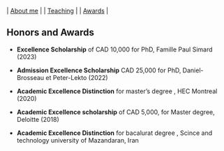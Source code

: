 | [About me](aboutme.md) | | [Teaching](teaching.md) | | [Awards](awards.md) | 

## Honors and Awards 

- **Excellence Scholarship** of CAD 10,000 for PhD, Famille Paul Simard (2023)

- **Admission Excellence Scholarship** CAD 25,000 for PhD, Daniel-Brosseau et Peter-Lekto (2022)

- **Academic Excellence Distinction** for master’s degree , HEC Montreal (2020)

- **Academic Excellence scholarship** of CAD 5,000, for Master degree, Deloitte (2018)

- **Academic Excellence Distinction** for bacalurat degree , Scince and technology university of Mazandaran, Iran 